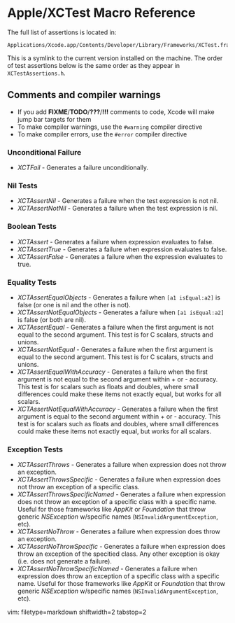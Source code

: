 # Apple/XCTest Macro Reference #

The full list of assertions is located in:

    Applications/Xcode.app/Contents/Developer/Library/Frameworks/XCTest.framework/Headers/XCTestAssertions.h

This is a symlink to the current version installed on the machine.  The order
of test assertions below is the same order as they appear in
`XCTestAssertions.h`.

## Comments and compiler warnings ##
- If you add **FIXME**/**TODO**/**???**/**!!!** comments to code, Xcode will
  make jump bar targets for them
- To make compiler warnings, use the `#warning` compiler directive
- To make compiler errors, use the `#error` compiler directive

### Unconditional Failure ###
- _XCTFail_ - Generates a failure unconditionally.

### Nil Tests ###
- _XCTAssertNil_ - Generates a failure when the test expression is not nil.
- _XCTAssertNotNil_ - Generates a failure when the test expression is nil.

### Boolean Tests ###
- _XCTAssert_ - Generates a failure when expression evaluates to false.
- _XCTAssertTrue_ - Generates a failure when expression evaluates to false.
- _XCTAssertFalse_ - Generates a failure when the expression evaluates to true.

### Equality Tests ###
- _XCTAssertEqualObjects_ - Generates a failure when `[a1 isEqual:a2]` is
  false (or one is nil and the other is not).
- _XCTAssertNotEqualObjects_ - Generates a failure when `[a1 isEqual:a2]` is
  false (or both are nil).
- _XCTAssertEqual_ - Generates a failure when the first argument is not equal
  to the second argument. This test is for C scalars, structs and unions.
- _XCTAssertNotEqual_ - Generates a failure when the first argument is equal
  to the second argument. This test is for C scalars, structs and unions.
- _XCTAssertEqualWithAccuracy_ - Generates a failure when the first argument
  is not equal to the second argument within + or - accuracy. This test is for
  scalars such as floats and doubles, where small differences could make these
  items not exactly equal, but works for all scalars.
- _XCTAssertNotEqualWithAccuracy_ - Generates a failure when the first
  argument is equal to the second argument within + or - accuracy. This test
  is for scalars such as floats and doubles, where small differences could
  make these items not exactly equal, but works for all scalars.

### Exception Tests ###
- _XCTAssertThrows_ - Generates a failure when expression does not throw an
  exception.
- _XCTAssertThrowsSpecific_ - Generates a failure when expression does not
  throw an exception of a specific class.
- _XCTAssertThrowsSpecificNamed_ - Generates a failure when expression does
  not throw an exception of a specific class with a specific name.  Useful for
  those frameworks like _AppKit_ or _Foundation_ that throw generic
  _NSException_ w/specific names (`NSInvalidArgumentException`, etc).
- _XCTAssertNoThrow_ - Generates a failure when expression does throw an
  exception.
- _XCTAssertNoThrowSpecific_ - Generates a failure when expression does throw
  an exception of the specitied class. Any other exception is okay (i.e. does
  not generate a failure).
- _XCTAssertNoThrowSpecificNamed_ - Generates a failure when expression does
  throw an exception of a specific class with a specific name.  Useful for
  those frameworks like _AppKit_ or _Foundation_ that throw generic
  _NSException_ w/specific names (`NSInvalidArgumentException`, etc).

vim: filetype=markdown shiftwidth=2 tabstop=2
